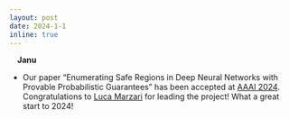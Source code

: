 ```yaml
---
layout: post
date: 2024-1-1
inline: true
---
```

&emsp;**Janu**
- Our paper “Enumerating Safe Regions in Deep Neural Networks with Provable Probabilistic Guarantees” has been accepted at <a href='https://aaai.org/aaai-conference/'>AAAI 2024</a>. Congratulations to <a href='https://www.robert-loftin.net'>Luca Marzari</a> for leading the project! What a great start to 2024! 



